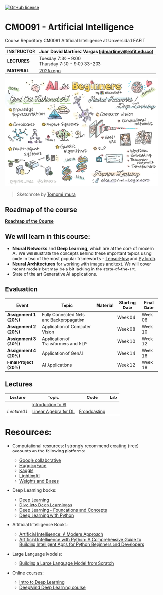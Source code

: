 [![GitHub license](https://img.shields.io/github/license/microsoft/AI-For-Beginners.svg)](https://github.com/microsoft/AI-For-Beginners/blob/main/LICENSE)
# CM0091 - Artificial Intelligence

Course Repository CM0091 Artificial Intelligence at Universidad EAFIT

| **INSTRUCTOR** | Juan David Martínez Vargas (jdmartinev@eafit.edu.co)   |
| -------------- | -------------------------------- |
| **LECTURES**   | Tuesday 7:30 – 9:00, <br> Thursday 7:30 - 9:00 33-203|
| **MATERIAL**   | [2025 repo](https://github.com/jdmartinev/ArtificialIntelligenceIM/)  

![Summary of Introduction of AI content in a doodle](AI.jpg)
> Sketchnote by [Tomomi Imura](https://twitter.com/girlie_mac)

## Roadmap of the course

**[Roadmap of the Course](/Lecture01/Roadmap.md)**


## We will learn in this course:

* **Neural Networks** and **Deep Learning**, which are at the core of modern AI. We will illustrate the concepts behind these important topics using code in two of the most popular frameworks - [TensorFlow](http://Tensorflow.org) and [PyTorch](http://pytorch.org).
* **Neural Architectures** for working with images and text. We will cover recent models but may be a bit lacking in the state-of-the-art.
* State of the art Generative AI applications.


## Evaluation
| **Event**              | **Topic**                                  | **Material** | **Starting Date** | **Final Date** |
|------------------------|-------------------------------------------|-------------|------------------|--------------|
| **Assignment 1 (20%)** | Fully Connected Nets and Backpropagation  |             |     Week 04             |     Week 06          |
| **Assignment 2 (20%)** | Application of Computer Vision            |             |     Week 08             |     Week 10          |
| **Assignment 3 (20%)** | Application of Transformers and NLP       |             |     Week 10             |     Week 12          |
| **Assignment 4 (20%)** | Application of GenAI                      |             |     Week 14             |     Week 16          |
| **Final Project (20%)** | AI Applications                          |             |     Week 12             |     Week 18          |

## Lectures

| **Lecture**            | **Topic**                                            |  **Code**                                             |   **Lab**   |
|------------------------|------------------------------------------------------|-------------------------------------------------------|-------------|
|                        | [Introduction to AI](/Lecture01/Lecture01.pdf)  <br> |                                                       |             |
|        *Lecture01*     | [Linear Algebra for DL](Lecture01/Lecture01b.pdf)    |   [Broadcasting](Lecture01/notebooks/L01_broadcasting.ipynb)|       | 


# Resources:
* Computational resources: I strongly recommend creating (free) accounts on the following platforms:
  - [Google collaborative](https://colab.research.google.com/)
  - [HuggingFace](https://huggingface.co/)
  - [Kaggle](https://www.kaggle.com/)
  - [LightingAI](https://lightning.ai/)
  - [Weights and Biases](https://wandb.ai/site)
  
* Deep Learning books:
  - [Deep Learning](https://www.deeplearningbook.org/)
  - [Dive into Deep Learningas](https://d2l.ai/)
  - [Deep Learning - Foundations and Concepts](https://www.bishopbook.com/)
  - [Deep Learning with Python](https://github.com/fchollet/deep-learning-with-python-notebooks)

* Artificial Intelligence Books:
  - [Artificial Intelligence: A Modern Approach](https://aima.cs.berkeley.edu/)
  - [Artificial Intelligence with Python: A Comprehensive Guide to Building Intelligent Apps for Python Beginners and Developers](https://www.amazon.com/Artificial-Intelligence-Python-Comprehensive-Intelligent/dp/178646439X)

* Large Language Models:
  - [Building a Large Language Model from Scratch](https://www.manning.com/books/build-a-large-language-model-from-scratch)
 
* Online courses:
  - [Intro to Deep Learning](http://introtodeeplearning.com/)
  - [DeepMind Deep Learning course](https://www.youtube.com/watch?v=7R52wiUgxZI)
 
                                                  


  



